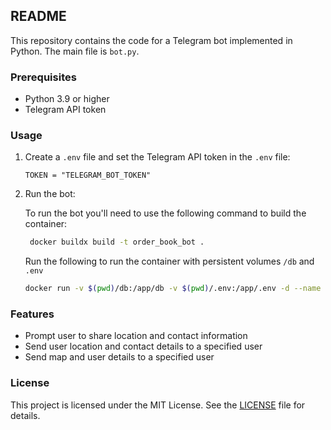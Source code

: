 ## README

This repository contains the code for a Telegram bot implemented in Python. The main file is `bot.py`.

### Prerequisites

- Python 3.9 or higher
- Telegram API token

### Usage

1. Create a `.env` file and set the Telegram API token in the `.env` file:

   ```env
   TOKEN = "TELEGRAM_BOT_TOKEN"
   ```

2. Run the bot:

   To run the bot you'll need to use the following command to build the container:

   ``` bash
    docker buildx build -t order_book_bot .
   ```
   Run the following to run the container with persistent volumes `/db` and `.env`

   ``` bash
   docker run -v $(pwd)/db:/app/db -v $(pwd)/.env:/app/.env -d --name order_book_bot order_book_bot:latest
   ```

### Features

- Prompt user to share location and contact information
- Send user location and contact details to a specified user
- Send map and user details to a specified user


### License

This project is licensed under the MIT License. See the [LICENSE](LICENSE) file for details.
